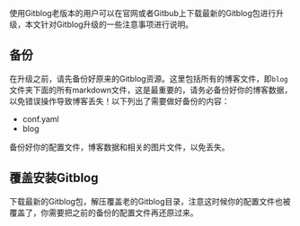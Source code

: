 <!--
author: jockchou
date: 2015-07-18
title: Gitblog升级
tags: GitBlog
category: GitBlog
status: publish
summary: 使用Gitblog老版本的用户可以在官网或者Gitbub上下载最新的Gitblog包进行升级，本文针对Gitblog升级的一些注意事项进行说明。
-->

使用Gitblog老版本的用户可以在官网或者Gitbub上下载最新的Gitblog包进行升级，本文针对Gitblog升级的一些注意事项进行说明。

## 备份 ##

在升级之前，请先备份好原来的Gitblog资源。这里包括所有的博客文件，即`blog`文件夹下面的所有markdown文件，这是最重要的，请务必备份好你的博客数据，以免错误操作导致博客丢失！以下列出了需要做好备份的内容：

- conf.yaml
- blog

备份好你的配置文件，博客数据和相关的图片文件，以免丢失。


## 覆盖安装Gitblog ##

下载最新的Gitblog包，解压覆盖老的Gitblog目录，注意这时候你的配置文件也被覆盖了，你需要把之前的备份的配置文件再还原过来。



